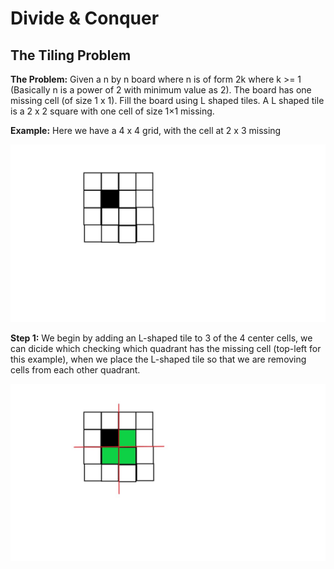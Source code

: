 # Divide & Conquer
## The Tiling Problem

**The Problem:** Given a n by n board where n is of form 2k where k >= 1 (Basically n is a power of 2 with minimum value as 2). The board has one missing cell (of size 1 x 1). Fill the board using L shaped tiles. A L shaped tile is a 2 x 2 square with one cell of size 1×1 missing.

**Example:** Here we have a 4 x 4 grid, with the cell at 2 x 3 missing

![alt text](https://github.com/CameronDeLone/Pics/blob/master/Grid.jpg "Grid")

**Step 1:** We begin by adding an L-shaped tile to 3 of the 4 center cells, we can dicide which checking which quadrant has the missing cell (top-left for this example), when we place the L-shaped tile so that we are removing cells from each other quadrant.

![alt text](https://github.com/CameronDeLone/Pics/blob/master/Grid-1Filled.jpg "Grid First Tile")

